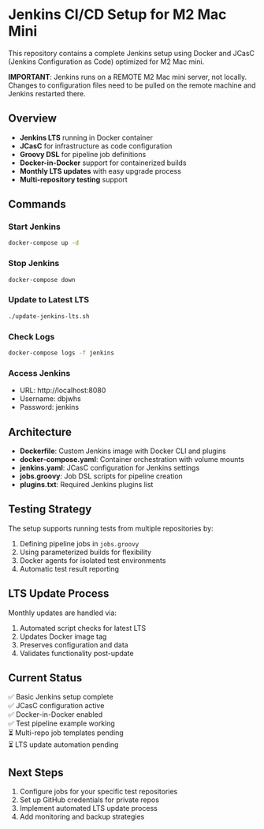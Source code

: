 # Jenkins CI/CD Setup for M2 Mac Mini

This repository contains a complete Jenkins setup using Docker and JCasC (Jenkins Configuration as Code) optimized for M2 Mac mini.

**IMPORTANT**: Jenkins runs on a REMOTE M2 Mac mini server, not locally. Changes to configuration files need to be pulled on the remote machine and Jenkins restarted there.

## Overview

- **Jenkins LTS** running in Docker container
- **JCasC** for infrastructure as code configuration
- **Groovy DSL** for pipeline job definitions
- **Docker-in-Docker** support for containerized builds
- **Monthly LTS updates** with easy upgrade process
- **Multi-repository testing** support

## Commands

### Start Jenkins
```bash
docker-compose up -d
```

### Stop Jenkins
```bash
docker-compose down
```

### Update to Latest LTS
```bash
./update-jenkins-lts.sh
```

### Check Logs
```bash
docker-compose logs -f jenkins
```

### Access Jenkins
- URL: http://localhost:8080
- Username: dbjwhs
- Password: jenkins

## Architecture

- **Dockerfile**: Custom Jenkins image with Docker CLI and plugins
- **docker-compose.yaml**: Container orchestration with volume mounts
- **jenkins.yaml**: JCasC configuration for Jenkins settings
- **jobs.groovy**: Job DSL scripts for pipeline creation
- **plugins.txt**: Required Jenkins plugins list

## Testing Strategy

The setup supports running tests from multiple repositories by:
1. Defining pipeline jobs in `jobs.groovy`
2. Using parameterized builds for flexibility
3. Docker agents for isolated test environments
4. Automatic test result reporting

## LTS Update Process

Monthly updates are handled via:
1. Automated script checks for latest LTS
2. Updates Docker image tag
3. Preserves configuration and data
4. Validates functionality post-update

## Current Status

✅ Basic Jenkins setup complete  
✅ JCasC configuration active  
✅ Docker-in-Docker enabled  
✅ Test pipeline example working  
⏳ Multi-repo job templates pending  
⏳ LTS update automation pending  

## Next Steps

1. Configure jobs for your specific test repositories
2. Set up GitHub credentials for private repos
3. Implement automated LTS update process
4. Add monitoring and backup strategies
